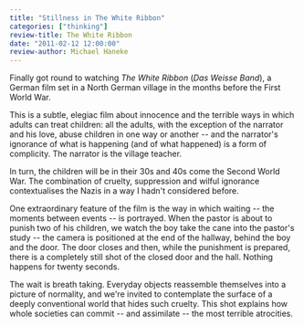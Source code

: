 ```yaml
---
title: "Stillness in The White Ribbon"
categories: ["thinking"]
review-title: The White Ribbon
date: "2011-02-12 12:00:00"
review-author: Michael Haneke
---
```



Finally got round to watching _The White Ribbon_ (_Das Weisse Band_), a German film set in a North German village in the months before the First World War.

This is a subtle, elegiac film about innocence and the terrible ways in which adults can treat children: all the adults, with the exception of the narrator and his love, abuse children in one way or another -- and the narrator's ignorance of what is happening (and of what happened) is a form of complicity. The narrator is the village teacher.

In turn, the children will be in their 30s and 40s come the Second World War. The combination of cruelty, suppression and wilful ignorance contextualises the Nazis in a way I hadn't considered before.

One extraordinary feature of the film is the way in which waiting -- the moments between events -- is portrayed. When the pastor is about to punish two of his children, we watch the boy take the cane into the pastor's study -- the camera is positioned at the end of the hallway, behind the boy and the door. The door closes and then, while the punishment is prepared, there is a completely still shot of the closed door and the hall. Nothing happens for twenty seconds.

The wait is breath taking. Everyday objects reassemble themselves into a picture of normality, and we're invited to contemplate the surface of a deeply conventional world that hides such cruelty. This shot explains how whole societies can commit -- and assimilate -- the most terrible atrocities.
